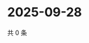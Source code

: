 # 2025-09-28

共 0 条

<!-- BEGIN ZHIHUQUESTIONS -->
<!-- 最后更新时间 Sun Sep 28 2025 10:28:09 GMT+0800 (China Standard Time) -->

<!-- END ZHIHUQUESTIONS -->
